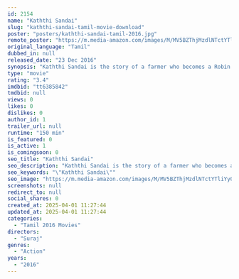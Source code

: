 ```yaml
---
id: 2154
name: "Kaththi Sandai"
slug: "kaththi-sandai-tamil-movie-download"
poster: "posters/kaththi-sandai-tamil-2016.jpg"
remote_poster: "https://m.media-amazon.com/images/M/MV5BZThjMzdlNTctYTliYy00ZjE1LWIyZjQtYzg1OWMzNGM2NDk0XkEyXkFqcGc@._V1_SX300.jpg"
original_language: "Tamil"
dubbed_in: null
released_date: "23 Dec 2016"
synopsis: "Kaththi Sandai is the story of a farmer who becomes a Robin Hood style thief for the welfare of his village. He steals from the people who deny his village of its basic needs and uses the money for its development."
type: "movie"
rating: "3.4"
imdbid: "tt6385842"
tmdbid: null
views: 0
likes: 0
dislikes: 0
author_id: 1
trailer_url: null
runtime: "150 min"
is_featured: 0
is_active: 1
is_comingsoon: 0
seo_title: "Kaththi Sandai"
seo_description: "Kaththi Sandai is the story of a farmer who becomes a Robin Hood style thief for the welfare of his village. He steals from the people who deny his village of its basic needs and uses the money for its development."
seo_keywords: "\"Kaththi Sandai\""
seo_image: "https://m.media-amazon.com/images/M/MV5BZThjMzdlNTctYTliYy00ZjE1LWIyZjQtYzg1OWMzNGM2NDk0XkEyXkFqcGc@._V1_SX300.jpg"
screenshots: null
redirect_to: null
social_shares: 0
created_at: 2025-04-01 11:27:44
updated_at: 2025-04-01 11:27:44
categories:
  - "Tamil 2016 Movies"
directors:
  - "Suraj"
genres:
  - "Action"
years:
  - "2016"
---
```

